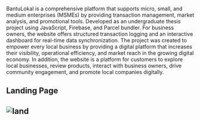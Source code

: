 BantuLokal is a comprehensive platform that supports micro, small, and medium enterprises (MSMEs) by providing transaction management, market analysis, and promotional tools. Developed as an undergraduate thesis project using JavaScript, Firebase, and Parcel bundler. For business owners, the website offers structured transaction logging and an interactive dashboard for real-time data synchronization. The project was created to empower every local business by providing a digital platform that increases their visibility, operational efficiency, and market reach in the growing digital economy. In addition, the website is a platform for customers to explore local businesses, review products, interact with business owners, drive community engagement, and promote local companies digitally.

## **Landing Page**
![land](https://github.com/user-attachments/assets/534ccc6d-0c21-4791-98f9-1fda4c66d912)
---
